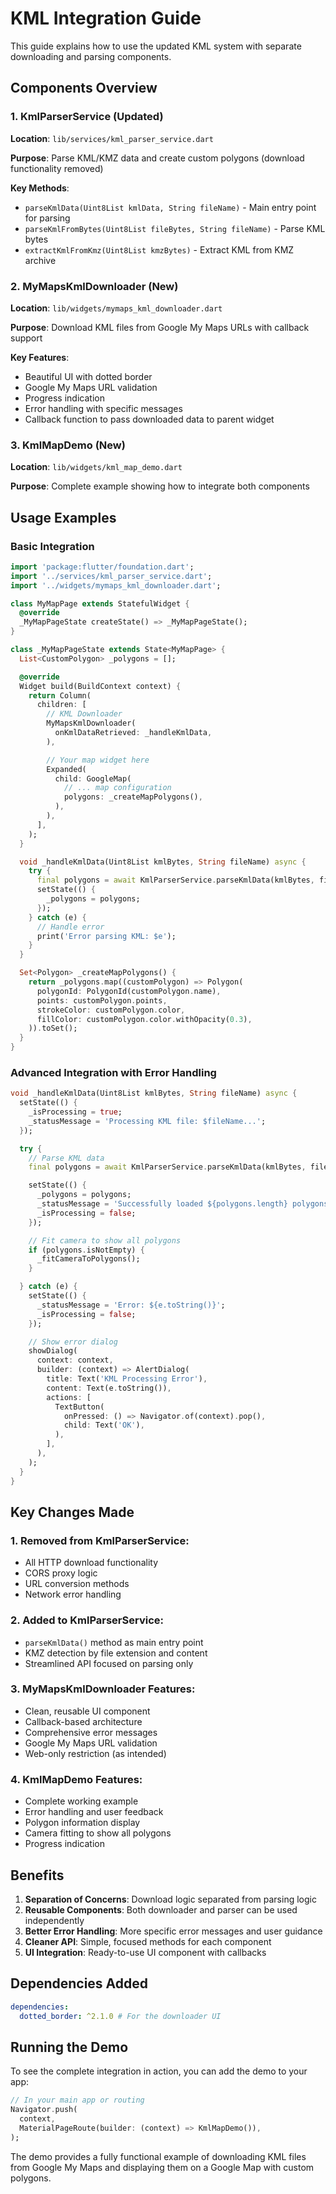 # KML Integration Guide

This guide explains how to use the updated KML system with separate downloading and parsing components.

## Components Overview

### 1. KmlParserService (Updated)

**Location**: `lib/services/kml_parser_service.dart`

**Purpose**: Parse KML/KMZ data and create custom polygons (download functionality removed)

**Key Methods**:

- `parseKmlData(Uint8List kmlData, String fileName)` - Main entry point for parsing
- `parseKmlFromBytes(Uint8List fileBytes, String fileName)` - Parse KML bytes
- `extractKmlFromKmz(Uint8List kmzBytes)` - Extract KML from KMZ archive

### 2. MyMapsKmlDownloader (New)

**Location**: `lib/widgets/mymaps_kml_downloader.dart`

**Purpose**: Download KML files from Google My Maps URLs with callback support

**Key Features**:

- Beautiful UI with dotted border
- Google My Maps URL validation
- Progress indication
- Error handling with specific messages
- Callback function to pass downloaded data to parent widget

### 3. KmlMapDemo (New)

**Location**: `lib/widgets/kml_map_demo.dart`

**Purpose**: Complete example showing how to integrate both components

## Usage Examples

### Basic Integration

```dart
import 'package:flutter/foundation.dart';
import '../services/kml_parser_service.dart';
import '../widgets/mymaps_kml_downloader.dart';

class MyMapPage extends StatefulWidget {
  @override
  _MyMapPageState createState() => _MyMapPageState();
}

class _MyMapPageState extends State<MyMapPage> {
  List<CustomPolygon> _polygons = [];

  @override
  Widget build(BuildContext context) {
    return Column(
      children: [
        // KML Downloader
        MyMapsKmlDownloader(
          onKmlDataRetrieved: _handleKmlData,
        ),

        // Your map widget here
        Expanded(
          child: GoogleMap(
            // ... map configuration
            polygons: _createMapPolygons(),
          ),
        ),
      ],
    );
  }

  void _handleKmlData(Uint8List kmlBytes, String fileName) async {
    try {
      final polygons = await KmlParserService.parseKmlData(kmlBytes, fileName);
      setState(() {
        _polygons = polygons;
      });
    } catch (e) {
      // Handle error
      print('Error parsing KML: $e');
    }
  }

  Set<Polygon> _createMapPolygons() {
    return _polygons.map((customPolygon) => Polygon(
      polygonId: PolygonId(customPolygon.name),
      points: customPolygon.points,
      strokeColor: customPolygon.color,
      fillColor: customPolygon.color.withOpacity(0.3),
    )).toSet();
  }
}
```

### Advanced Integration with Error Handling

```dart
void _handleKmlData(Uint8List kmlBytes, String fileName) async {
  setState(() {
    _isProcessing = true;
    _statusMessage = 'Processing KML file: $fileName...';
  });

  try {
    // Parse KML data
    final polygons = await KmlParserService.parseKmlData(kmlBytes, fileName);

    setState(() {
      _polygons = polygons;
      _statusMessage = 'Successfully loaded ${polygons.length} polygons';
      _isProcessing = false;
    });

    // Fit camera to show all polygons
    if (polygons.isNotEmpty) {
      _fitCameraToPolygons();
    }

  } catch (e) {
    setState(() {
      _statusMessage = 'Error: ${e.toString()}';
      _isProcessing = false;
    });

    // Show error dialog
    showDialog(
      context: context,
      builder: (context) => AlertDialog(
        title: Text('KML Processing Error'),
        content: Text(e.toString()),
        actions: [
          TextButton(
            onPressed: () => Navigator.of(context).pop(),
            child: Text('OK'),
          ),
        ],
      ),
    );
  }
}
```

## Key Changes Made

### 1. Removed from KmlParserService:

- All HTTP download functionality
- CORS proxy logic
- URL conversion methods
- Network error handling

### 2. Added to KmlParserService:

- `parseKmlData()` method as main entry point
- KMZ detection by file extension and content
- Streamlined API focused on parsing only

### 3. MyMapsKmlDownloader Features:

- Clean, reusable UI component
- Callback-based architecture
- Comprehensive error messages
- Google My Maps URL validation
- Web-only restriction (as intended)

### 4. KmlMapDemo Features:

- Complete working example
- Error handling and user feedback
- Polygon information display
- Camera fitting to show all polygons
- Progress indication

## Benefits

1. **Separation of Concerns**: Download logic separated from parsing logic
2. **Reusable Components**: Both downloader and parser can be used independently
3. **Better Error Handling**: More specific error messages and user guidance
4. **Cleaner API**: Simple, focused methods for each component
5. **UI Integration**: Ready-to-use UI component with callbacks

## Dependencies Added

```yaml
dependencies:
  dotted_border: ^2.1.0 # For the downloader UI
```

## Running the Demo

To see the complete integration in action, you can add the demo to your app:

```dart
// In your main app or routing
Navigator.push(
  context,
  MaterialPageRoute(builder: (context) => KmlMapDemo()),
);
```

The demo provides a fully functional example of downloading KML files from Google My Maps and displaying them on a Google Map with custom polygons.
